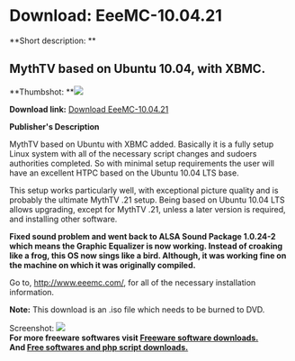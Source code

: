 # Download: EeeMC-10.04.21

**Short description: **

## MythTV based on Ubuntu 10.04, with XBMC.

  
**Thumbshot: **![](http://www.freewarefiles.com/screenshot/eeemc10_md.jpg)   
  
**Download link:** [Download EeeMC-10.04.21](http://freesoftwares.boysofts.com/EeeMC-10_program_55505.html)  
  

**Publisher's Description**  
  

MythTV based on Ubuntu with XBMC added. Basically it is a fully setup Linux
system with all of the necessary script changes and sudoers authorities
completed. So with minimal setup requirements the user will have an excellent
HTPC based on the Ubuntu 10.04 LTS base.

This setup works particularly well, with exceptional picture quality and is
probably the ultimate MythTV .21 setup. Being based on Ubuntu 10.04 LTS allows
upgrading, except for MythTV .21, unless a later version is required, and
installing other software.

**Fixed sound problem and went back to ALSA Sound Package 1.0.24-2 which means the Graphic Equalizer is now working. Instead of croaking like a frog, this OS now sings like a bird. Although, it was working fine on the machine on which it was originally compiled.**

Go to, <http://www.eeemc.com/>, for all of the necessary installation
information.

**Note:** This download is an .iso file which needs to be burned to DVD.

  
  
Screenshot: ![](http://www.freewarefiles.com/screenshot/eeemc10.jpg)  
**For more freeware softwares visit [Freeware software downloads.](http://freesoftwares.boysofts.com/)**   
**And [Free softwares and php script downloads.](http://www.boysofts.com/)**

